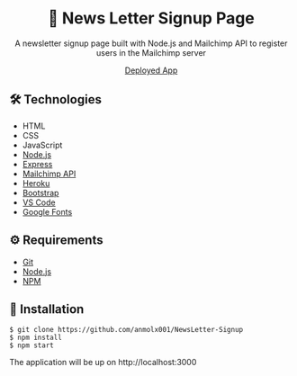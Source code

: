 # <div align="center">📰 News Letter Signup Page</div>

<p align="center">A newsletter signup page built with Node.js and Mailchimp API to register users in the Mailchimp server</p>

<p align="center"><a href="https://alluring-crater-lake-77749.herokuapp.com/](https://alluring-crater-lake-77749.herokuapp.com/">Deployed App</a>

## 🛠️ Technologies

<ul>
  <li>HTML</li>
  <li>CSS</li>
  <li>JavaScript</li>
  <li><a href="https://nodejs.org/en/">Node.js</a></li>
  <li><a href="https://expressjs.com/pt-br/">Express</a></li>
  <li><a href="https://mailchimp.com/developer/guides/get-started-with-mailchimp-api-3/">Mailchimp API</a></li>
  <li><a href="https://devcenter.heroku.com/">Heroku</a></li>
  <li><a href="https://getbootstrap.com/">Bootstrap</a></li>
  <li><a href="https://code.visualstudio.com/">VS Code</a></li>
  <li><a href="https://fonts.google.com/">Google Fonts</a></li>
</ul>

## ⚙️ Requirements

<ul>
  <li><a href="https://git-scm.com/">Git</a></li>
  <li><a href="https://nodejs.org/en/">Node.js</a></li>
  <li><a href="https://www.npmjs.com/">NPM</a></li>
</ul>

## 🚀 Installation

```
$ git clone https://github.com/anmolx001/NewsLetter-Signup
$ npm install
$ npm start
```

The application will be up on http://localhost:3000
